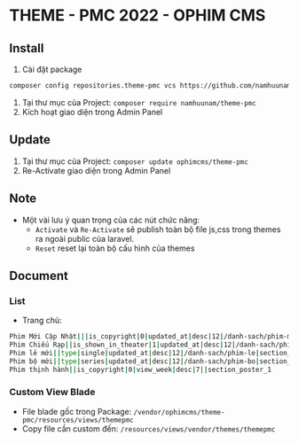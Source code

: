 # THEME - PMC 2022 - OPHIM CMS

## Install
1. Cài đặt package
```bash
composer config repositories.theme-pmc vcs https://github.com/namhuunam/theme-pmc.git
```
1. Tại thư mục của Project: `composer require namhuunam/theme-pmc`
2. Kích hoạt giao diện trong Admin Panel

## Update
1. Tại thư mục của Project: `composer update ophimcms/theme-pmc`
2. Re-Activate giao diện trong Admin Panel

## Note
- Một vài lưu ý quan trọng của các nút chức năng:
    + `Activate` và `Re-Activate` sẽ publish toàn bộ file js,css trong themes ra ngoài public của laravel.
    + `Reset` reset lại toàn bộ cấu hình của themes
    
## Document
### List

- Trang chủ:
```bash
Phim Mới Cập Nhật|||is_copyright|0|updated_at|desc|12|/danh-sach/phim-moi|section_poster_1
Phim Chiếu Rạp||is_shown_in_theater|1|updated_at|desc|12|/danh-sach/phim-chieu-rap|section_poster_1
Phim lẻ mới||type|single|updated_at|desc|12|/danh-sach/phim-le|section_poster_1
Phim bộ mới||type|series|updated_at|desc|12|/danh-sach/phim-bo|section_poster_1
Phim thịnh hành||is_copyright|0|view_week|desc|7||section_poster_1
```

### Custom View Blade
- File blade gốc trong Package: `/vendor/ophimcms/theme-pmc/resources/views/themepmc`
- Copy file cần custom đến: `/resources/views/vendor/themes/themepmc`
